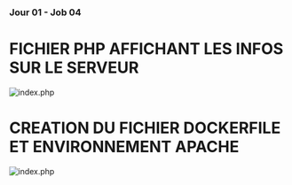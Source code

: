 ### Jour 01 - Job 04

# FICHIER PHP AFFICHANT LES INFOS SUR LE SERVEUR

![index.php](php1.PNG)

# CREATION DU FICHIER DOCKERFILE ET ENVIRONNEMENT APACHE

![index.php](php2.PNG)



